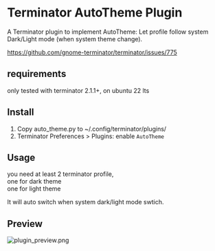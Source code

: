 # Terminator AutoTheme Plugin

A Terminator plugin to implement AutoTheme:
  Let profile follow system Dark/Light mode (when system theme change).

https://github.com/gnome-terminator/terminator/issues/775

## requirements

only tested with terminator 2.1.1+, on ubuntu 22 lts

## Install

1. Copy auto_theme.py to ~/.config/terminator/plugins/
2. Terminator Preferences > Plugins: enable `AutoTheme`

## Usage
you need at least 2 terminator profile,  
  one for dark theme  
  one for light theme  

It will auto switch when system dark/light mode swtich.

## Preview

![plugin_preview.png](https://i.imgur.com/q1pUomB.png)
